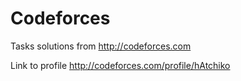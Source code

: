# Codeforces

Tasks solutions from http://codeforces.com 

Link to profile
http://codeforces.com/profile/hAtchiko
